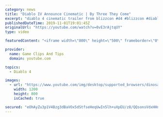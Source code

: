 ```yaml
---
category: news
title: "Diablo IV Announce Cinematic | By Three They Come"
excerpt: "diablo 4 cinematic trailer from blizzcon #d4 #blizzcon #diablo."
publishedDateTime: 2019-11-01T19:01:45Z
originalUrl: "https://youtube.com/watch?v=0vE3rAjtqUY"
type: video

featuredContent: "<iframe width=\"800\" height=\"500\" frameborder=\"0\" src=\"https://www.youtube.com/embed/0vE3rAjtqUY\" allow=\"accelerometer; autoplay; encrypted-media; gyroscope; picture-in-picture\" allowfullscreen></iframe>"

provider:
  name: Game Clips And Tips
  domain: youtube.com

topics:
  - Diablo 4

images:
  - url: "https://www.youtube.com/img/desktop/supported_browsers/dinosaur.png"
    width: 1200
    height: 800
    isCached: true

secured: "eOhAyZu3p1V4Bzg3dBaVOx5dStfseHeqUwIn5lh+uXpEU/z8/QQsonsVdxHHnxgMJjS12KsrMxhzEB8HOs6LuwFkNGuNpebUoR1bXT/mk8vQYvq+eX8tJeTMz6eRdOLN3ID9FYDTdJUZ0Iip1zSM2xEnDFPKYgJ6dsj/etqf7E+85C0TfBYVkP4eSEyTAin54YWfqMJUp9t4r29gQ8+yx3Y+Gh4T/D6X9sSPUFr/EdCv86qJtF2hytFCq0xtb5QHF5m4P4ocA29lUC/uHBVO7wKULF1OO8ZhE6zOdmpfQZ3rX8n560C9aRyrm09H1pEdMEFqik2cMWTfFWRKZjNQMrOOzKu+MGFCr2wJbUtZYEFy2+ZgC3YZSrGifoA1XV/MuwsGk31QG2UjfQCbVnSSWw==;bWZNGAgnr5rvvb9k1UP7qw=="
---
```


